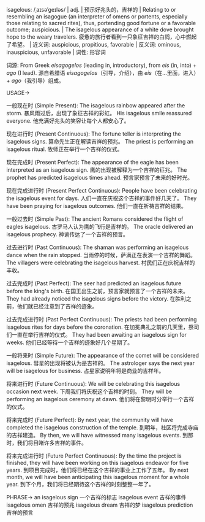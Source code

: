 isagelous: /ˌaɪsəˈɡeɪləs/ | adj. |  预示好兆头的，吉祥的 | Relating to or resembling an isagogue (an interpreter of omens or portents, especially those relating to sacred rites), thus, portending good fortune or a favorable outcome; auspicious. |  The isagelous appearance of a white dove brought hope to the weary travelers.  疲惫的旅行者看到一只象征吉祥的白鸽，心中燃起了希望。 | 近义词: auspicious, propitious, favorable | 反义词: ominous, inauspicious, unfavorable | 词性: 形容词

词源: From Greek *eisagogelos* (leading in, introductory), from *eis* (in, into) + *ago* (I lead).  源自希腊语 *eisagogelos*（引导，介绍），由 *eis*（在...里面，进入）+ *ago*（我引导）组成。


USAGE->

一般现在时 (Simple Present):
The isagelous rainbow appeared after the storm.  暴风雨过后，出现了象征吉祥的彩虹。
His isagelous smile reassured everyone. 他充满好兆头的笑容让每个人都安心了。

现在进行时 (Present Continuous):
The fortune teller is interpreting the isagelous signs.  算命先生正在解读吉祥的预兆。
The priest is performing an isagelous ritual.  牧师正在举行一个吉祥的仪式。


现在完成时 (Present Perfect):
The appearance of the eagle has been interpreted as an isagelous sign.  鹰的出现被解释为一个吉祥的征兆。
The prophet has predicted isagelous times ahead.  预言家预言了未来的好时光。

现在完成进行时 (Present Perfect Continuous):
People have been celebrating the isagelous event for days.  人们一直在庆祝这个吉祥的事件好几天了。
They have been praying for isagelous outcomes.  他们一直在祈祷吉祥的结果。

一般过去时 (Simple Past):
The ancient Romans considered the flight of eagles isagelous. 古罗马人认为鹰的飞行是吉祥的。
The oracle delivered an isagelous prophecy.  神谕传达了一个吉祥的预言。

过去进行时 (Past Continuous):
The shaman was performing an isagelous dance when the rain stopped.  当雨停的时候，萨满正在表演一个吉祥的舞蹈。
The villagers were celebrating the isagelous harvest.  村民们正在庆祝吉祥的丰收。


过去完成时 (Past Perfect):
The seer had predicted an isagelous future before the king's birth.  在国王出生之前，预言家就预言了一个吉祥的未来。
They had already noticed the isagelous signs before the victory.  在胜利之前，他们就已经注意到了吉祥的迹象。


过去完成进行时 (Past Perfect Continuous):
The priests had been performing isagelous rites for days before the coronation.  在加冕典礼之前的几天里，祭司们一直在举行吉祥的仪式。
They had been awaiting an isagelous sign for weeks.  他们已经等待一个吉祥的迹象好几个星期了。

一般将来时 (Simple Future):
The appearance of the comet will be considered isagelous.  彗星的出现将被认为是吉祥的。
The astrologer says the next year will be isagelous for business.  占星家说明年将是商业的吉祥年。

将来进行时 (Future Continuous):
We will be celebrating this isagelous occasion next week.  下周我们将庆祝这个吉祥的时刻。
They will be performing an isagelous ceremony at dawn.  他们将在黎明时分举行一个吉祥的仪式。

将来完成时 (Future Perfect):
By next year, the community will have completed the isagelous construction of the temple.  到明年，社区将完成寺庙的吉祥建造。
By then, we will have witnessed many isagelous events.  到那时，我们将目睹许多吉祥的事件。

将来完成进行时 (Future Perfect Continuous):
By the time the project is finished, they will have been working on this isagelous endeavor for five years.  到项目完成时，他们将已经在这个吉祥的事业上工作了五年。
By next month, we will have been anticipating this isagelous moment for a whole year.  到下个月，我们将已经期待这个吉祥的时刻整整一年了。



PHRASE->
an isagelous sign  一个吉祥的标志
isagelous event  吉祥的事件
isagelous omen  吉祥的预兆
isagelous dream  吉祥的梦
isagelous prediction  吉祥的预言
